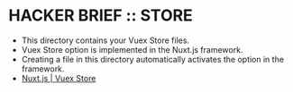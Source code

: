 # HACKER BRIEF :: STORE

* This directory contains your Vuex Store files.
* Vuex Store option is implemented in the Nuxt.js framework.
* Creating a file in this directory automatically activates the option in the framework.
* [Nuxt.js | Vuex Store](https://nuxtjs.org/guide/vuex-store)
